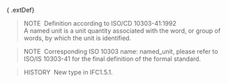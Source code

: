 { .extDef}
> NOTE&nbsp; Definition according to ISO/CD 10303-41:1992  
> A named unit is a unit quantity associated with the word, or group of words, by which the unit is identified.

> NOTE&nbsp; Corresponding ISO 10303 name: named_unit, please refer to ISO/IS 10303-41 for the final definition of the formal standard.

> HISTORY&nbsp; New type in IFC1.5.1.